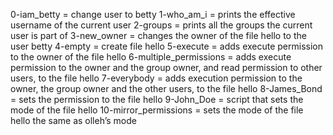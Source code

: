 0-iam_betty = change user to betty
1-who_am_i = prints the effective username of the current user
2-groups =  prints all the groups the current user is part of
3-new_owner = changes the owner of the file hello to the user betty
4-empty = create file hello
5-execute = adds execute permission to the owner of the file hello
6-multiple_permissions = adds execute permission to the owner and the group owner, and read permission to other users, to the file hello
7-everybody = adds execution permission to the owner, the group owner and the other users, to the file hello
8-James_Bond =  sets the permission to the file hello
9-John_Doe = script that sets the mode of the file hello
10-mirror_permissions = sets the mode of the file hello the same as olleh’s mode
